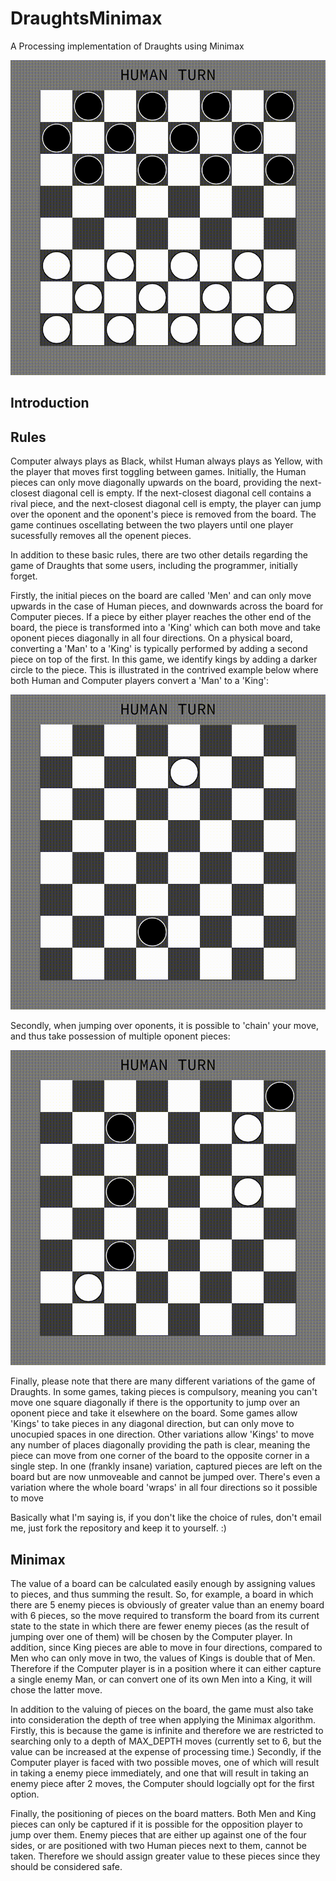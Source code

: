 # DraughtsMinimax
A Processing implementation of Draughts using Minimax

![Screenshot](https://github.com/James-P-D/DraughtsMinimax/blob/master/Screenshot.gif)

## Introduction



## Rules

Computer always plays as Black, whilst Human always plays as Yellow, with the player that moves first toggling between games. Initially, the Human pieces can only move diagonally upwards on the board, providing the next-closest diagonal cell is empty. If the next-closest diagonal cell contains a rival piece, and the next-closest diagonal cell is empty, the player can jump over the oponent and the oponent's piece is removed from the board. The game continues oscellating between the two players until one player sucessfully removes all the openent pieces.

In addition to these basic rules, there are two other details regarding the game of Draughts that some users, including the programmer, initially forget.

Firstly, the initial pieces on the board are called 'Men' and can only move upwards in the case of Human pieces, and downwards across the board for Computer pieces. If a piece by either player reaches the other end of the board, the piece is transformed into a 'King' which can both move and take oponent pieces diagonally in all four directions. On a physical board, converting a 'Man' to a 'King' is typically performed by adding a second piece on top of the first. In this game, we identify kings by adding a darker circle to the piece. This is illustrated in the contrived example below where both Human and Computer players convert a 'Man' to a 'King':

![Screenshot](https://github.com/James-P-D/DraughtsMinimax/blob/master/Kings.gif)

Secondly, when jumping over oponents, it is possible to 'chain' your move, and thus take possession of multiple oponent pieces:

![Screenshot](https://github.com/James-P-D/DraughtsMinimax/blob/master/Chaining.gif)

Finally, please note that there are many different variations of the game of Draughts. In some games, taking pieces is compulsory, meaning you can't move one square diagonally if there is the opportunity to jump over an oponent piece and take it elsewhere on the board. Some games allow 'Kings' to take pieces in any diagonal direction, but can only move to unocupied spaces in one direction. Other variations allow 'Kings' to move any number of places diagonally providing the path is clear, meaning the piece can move from one corner of the board to the opposite corner in a single step. In one (frankly insane) variation, captured pieces are left on the board but are now unmoveable and cannot be jumped over. There's even a variation where the whole board 'wraps' in all four directions so it possible to move 

Basically what I'm saying is, if you don't like the choice of rules, don't email me, just fork the repository and keep it to yourself. :)

## Minimax

The value of a board can be calculated easily enough by assigning values to pieces, and thus summing the result. So, for example, a board in which there are 5 enemy pieces is obviously of greater value than an enemy board with 6 pieces, so the move required to transform the board from its current state to the state in which there are fewer enemy pieces (as the result of jumping over one of them) will be chosen by the Computer player. In addition, since King pieces are able to move in four directions, compared to Men who can only move in two, the values of Kings is double that of Men. Therefore if the Computer player is in a position where it can either capture a single enemy Man, or can convert one of its own Men into a King, it will chose the latter move.

In addition to the valuing of pieces on the board, the game must also take into consideration the depth of tree when applying the Minimax algorithm. Firstly, this is because the game is infinite and therefore we are restricted to searching only to a depth of MAX_DEPTH moves (currently set to 6, but the value can be increased at the expense of processing time.) Secondly, if the Computer player is faced with two possible moves, one of which will result in taking a enemy piece immediately, and one that will result in taking an enemy piece after 2 moves, the Computer should logcially opt for the first option.

Finally, the positioning of pieces on the board matters. Both Men and King pieces can only be captured if it is possible for the opposition player to jump over them. Enemy pieces that are either up against one of the four sides, or are positioned with two Human pieces next to them, cannot be taken. Therefore we should assign greater value to these pieces since they should be considered safe.
